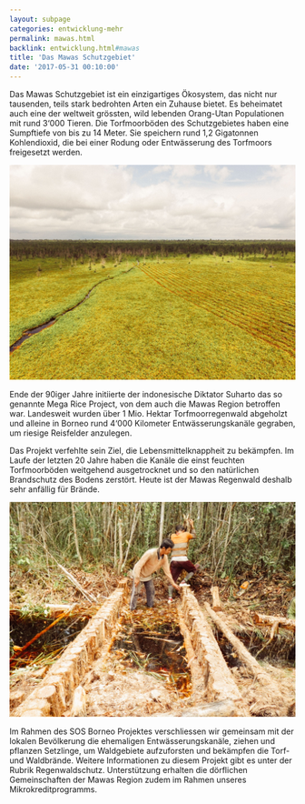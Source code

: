 ```yaml
---
layout: subpage
categories: entwicklung-mehr
permalink: mawas.html
backlink: entwicklung.html#mawas
title: 'Das Mawas Schutzgebiet'
date: '2017-05-31 00:10:00'
---
```

Das Mawas Schutzgebiet ist ein einzigartiges Ökosystem, das nicht nur tausenden, teils stark bedrohten Arten ein Zuhause bietet. Es beheimatet auch eine der weltweit grössten, wild lebenden Orang-Utan Populationen mit rund 3‘000 Tieren. Die Torfmoorböden des Schutzgebietes haben eine Sumpftiefe von bis zu 14 Meter. Sie speichern rund 1,2 Gigatonnen Kohlendioxid, die bei einer Rodung oder Entwässerung des Torfmoors freigesetzt werden.

![](assets/images/mawas.jpg)

Ende der 90iger Jahre initiierte der indonesische Diktator Suharto das so genannte Mega Rice Project, von dem auch die Mawas Region betroffen war. Landesweit wurden über 1 Mio. Hektar Torfmoorregenwald abgeholzt und alleine in Borneo rund 4‘000 Kilometer Entwässerungskanäle gegraben, um riesige Reisfelder anzulegen.

Das Projekt verfehlte sein Ziel, die Lebensmittelknappheit zu bekämpfen. Im Laufe der letzten 20 Jahre haben die Kanäle die einst feuchten Torfmoorböden weitgehend ausgetrocknet und so den natürlichen Brandschutz des Bodens zerstört. Heute ist der Mawas Regenwald deshalb sehr anfällig für Brände.

![](assets/images/canal.jpg)

Im Rahmen des SOS Borneo Projektes verschliessen wir gemeinsam mit der lokalen Bevölkerung die ehemaligen Entwässerungskanäle, ziehen und pflanzen Setzlinge, um Waldgebiete aufzuforsten und bekämpfen die Torf- und Waldbrände. Weitere Informationen zu diesem Projekt gibt es unter der Rubrik Regenwaldschutz. Unterstützung erhalten die dörflichen Gemeinschaften der Mawas Region zudem im Rahmen unseres Mikrokreditprogramms.
